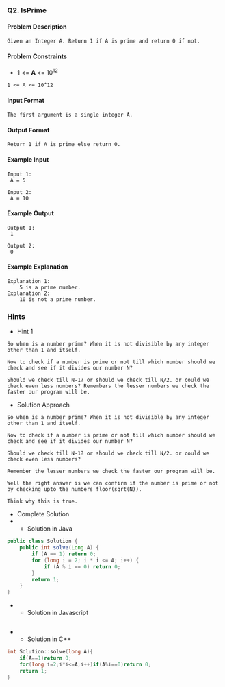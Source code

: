 ### Q2. IsPrime
#### Problem Description
```text
Given an Integer A. Return 1 if A is prime and return 0 if not.
```
#### Problem Constraints
* <p>1 &lt;= <strong>A </strong>&lt;= 10<sup>12</sup></p>
```text
1 <= A <= 10^12
```
#### Input Format
```text
The first argument is a single integer A.
```
#### Output Format
```text
Return 1 if A is prime else return 0.
```
#### Example Input
```text
Input 1:
 A = 5

Input 2:
 A = 10
```
#### Example Output
```text
Output 1:
 1

Output 2:
 0

```
#### Example Explanation
```text
Explanation 1:
    5 is a prime number.
Explanation 2:
    10 is not a prime number.
```
### Hints
* Hint 1
```text
So when is a number prime? When it is not divisible by any integer 
other than 1 and itself.

Now to check if a number is prime or not till which number should we 
check and see if it divides our number N?

Should we check till N-1? or should we check till N/2. or could we 
check even less numbers? Remembers the lesser numbers we check the 
faster our program will be.
```
* Solution Approach
```text
So when is a number prime? When it is not divisible by any integer 
other than 1 and itself.

Now to check if a number is prime or not till which number should we 
check and see if it divides our number N?

Should we check till N-1? or should we check till N/2. or could we 
check even less numbers? 

Remember the lesser numbers we check the faster our program will be.

Well the right answer is we can confirm if the number is prime or not 
by checking upto the numbers floor(sqrt(N)).

Think why this is true.
```
* Complete Solution
* * Solution in Java
```java
public class Solution {
    public int solve(Long A) {
        if (A == 1) return 0;
        for (long i = 2; i * i <= A; i++) {
            if (A % i == 0) return 0;
        }
        return 1;
    }
}
```
* * Solution in Javascript
```javascript

```
* * Solution in C++
```cpp
int Solution::solve(long A){
    if(A==1)return 0;
    for(long i=2;i*i<=A;i++)if(A%i==0)return 0;
    return 1;
}
```


